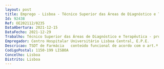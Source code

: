 ```yaml
--- 
layout: post
title: Emprego - Lisboa - Técnico Superior das Áreas de Diagnóstico e Terapêutica - profissão de Farmácia
Id: 92438
Ref: OE202112/0235
DataAbertura: 2021-12-15
DataFecho: 2021-12-29
Trabalho: Técnico Superior das Áreas de Diagnóstico e Terapêutica - profissão de Farmácia
Empregador: Centro Hospitalar Universitário Lisboa Central, E.P.E.
Descricao: TSDT de Farmácia   conteúdo funcional de acordo com o art.º 8.º do DL 110 2017 de 31 08
CodigoPostal: 1150-199 LISBOA
Concelho: Lisboa
Distrito: Lisboa
--- 
```

